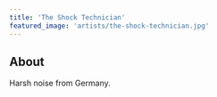 ```yaml
---
title: 'The Shock Technician'
featured_image: 'artists/the-shock-technician.jpg'
---
```


## About

Harsh noise from Germany.
